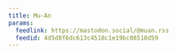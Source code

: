 ```yaml
---
title: Mu-An
params:
  feedlink: https://mastodon.social/@muan.rss
  feedid: 4d5d8f6dc613c4518c1e19bc08518d59
---
```

